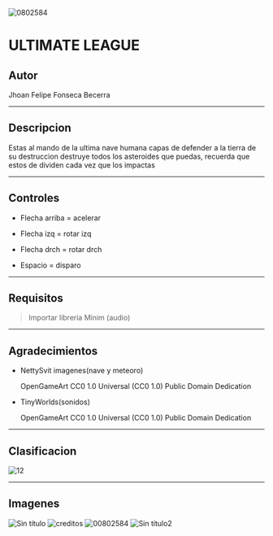 ![0802584](https://user-images.githubusercontent.com/73330780/108179890-21f4c880-70d4-11eb-8068-022d7f96d08f.jpg)

# ULTIMATE LEAGUE

## Autor

Jhoan Felipe Fonseca Becerra 

---

## Descripcion 

Estas al mando de la ultima nave humana capas de defender a la tierra de su destruccion
destruye todos los asteroides que puedas, recuerda que estos de dividen cada vez que los impactas

---
## Controles

 * Flecha arriba = acelerar
 
 * Flecha izq = rotar izq
 
 * Flecha drch = rotar drch
 
 * Espacio = disparo
 
---
## Requisitos

 >Importar libreria Minim (audio)
 
---
## Agradecimientos

* NettySvit imagenes(nave y meteoro)

   OpenGameArt
   CC0 1.0 Universal (CC0 1.0)
   Public Domain Dedication
* TinyWorlds(sonidos)

   OpenGameArt
   CC0 1.0 Universal (CC0 1.0)
   Public Domain Dedication
 
---
## Clasificacion 

![12](https://user-images.githubusercontent.com/73330780/109273990-eeefba80-77e0-11eb-87ca-59044a44caf8.png)

---
## Imagenes

![Sin título](https://user-images.githubusercontent.com/73330780/109302659-98e23d80-7807-11eb-8294-0171cf3f8615.png)
![creditos](https://user-images.githubusercontent.com/73330780/109268210-bb109700-77d8-11eb-9fa5-87adeae1c0a6.png)
![00802584](https://user-images.githubusercontent.com/73330780/109268218-bfd54b00-77d8-11eb-8134-a566d1af8587.jpg)
![Sin título2](https://user-images.githubusercontent.com/73330780/109302662-9a136a80-7807-11eb-8591-a5da887cc8d8.png)
